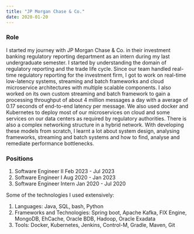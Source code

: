 ```yaml
---
title: "JP Morgan Chase & Co."
date: 2020-01-20
---
```


### Role
I started my journey with JP Morgan Chase & Co. in their investment banking regulatory reporting department as an intern during my last undergraduate semester. I started by understanding the domain of regulatory reporting and the trade life cycle. Since our team handled real-time regulatory reporting for the investment firm, I got to work on real-time low-latency systems, streaming and batch frameworks and cloud microservice architectures with multiple scalable components. I also worked on its own custom streaming and batch framework to gain a processing throughput of about 4 million messages a day with a average of 0.17 seconds of end-to-end latency per message. We also used docker and Kubernetes to deploy most of our microservices on cloud and some services on our data centers as required by regulatory authorities. There is also a complex networking structure in a hybrid network. With developing these models from scratch, I learnt a lot about system design, analysing frameworks, streaming and batch systems and how to find, analyse and remediate performance bottlenecks.

### Positions
1. Software Engineer II             Feb 2023 - Jul 2023
2. Software Engineer I              Aug 2020 - Jan 2023
3. Software Engineer Intern         Jan 2020 - Jul 2020

Some of the technologies I used extensively:
1. Languages: Java, SQL, bash, Python
2. Frameworks and Technologies: Spring boot, Apache Kafka, FIX Engine, MongoDB, EhCache, Oracle BDB, Hadoop, Oracle Exadata
3. Tools: Docker, Kubernetes, Jenkins, Control-M, Gradle, Maven, Git